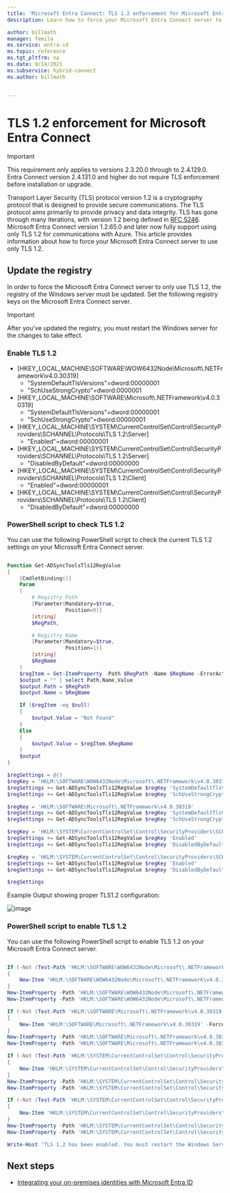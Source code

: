 ```yaml
---
title: 'Microsoft Entra Connect: TLS 1.2 enforcement for Microsoft Entra Connect| Microsoft Docs'
description: Learn how to force your Microsoft Entra Connect server to use only Transport Layer Security (TLS) 1.2.

author: billmath
manager: femila
ms.service: entra-id
ms.topic: reference
ms.tgt_pltfrm: na
ms.date: 9/14/2021
ms.subservice: hybrid-connect
ms.author: billmath


---
```


# TLS 1.2 enforcement for Microsoft Entra Connect

>[!IMPORTANT]
>This requirement only applies to versions 2.3.20.0 through to 2.4.129.0. Entra Connect version 2.4.131.0 and higher do not require TLS enforcement before installation or upgrade.

Transport Layer Security (TLS) protocol version 1.2 is a cryptography protocol that is designed to provide  secure communications. The TLS protocol aims primarily to provide privacy and data integrity. TLS has gone through many iterations, with version 1.2 being defined in [RFC 5246](https://tools.ietf.org/html/rfc5246). Microsoft Entra Connect version 1.2.65.0 and later now fully support using only TLS 1.2 for communications with Azure. This article provides information about how to force your Microsoft Entra Connect server to use only TLS 1.2.

## Update the registry
In order to force the Microsoft Entra Connect server to only use TLS 1.2, the registry of the Windows server must be updated. Set the following registry keys on the Microsoft Entra Connect server.

> [!IMPORTANT]
> After you've updated the registry, you must restart the Windows server for the changes to take effect.


### Enable TLS 1.2
- [HKEY_LOCAL_MACHINE\SOFTWARE\WOW6432Node\Microsoft\\.NETFramework\v4.0.30319]
  - "SystemDefaultTlsVersions"=dword:00000001
  - "SchUseStrongCrypto"=dword:0000001
- [HKEY_LOCAL_MACHINE\SOFTWARE\Microsoft\\.NETFramework\v4.0.30319]
  - "SystemDefaultTlsVersions"=dword:00000001
  - "SchUseStrongCrypto"=dword:00000001
- [HKEY_LOCAL_MACHINE\SYSTEM\CurrentControlSet\Control\SecurityProviders\SCHANNEL\Protocols\TLS 1.2\Server]
  - "Enabled"=dword:00000001
- [HKEY_LOCAL_MACHINE\SYSTEM\CurrentControlSet\Control\SecurityProviders\SCHANNEL\Protocols\TLS 1.2\Server]
  - "DisabledByDefault"=dword:00000000 
- [HKEY_LOCAL_MACHINE\SYSTEM\CurrentControlSet\Control\SecurityProviders\SCHANNEL\Protocols\TLS 1.2\Client]
  - "Enabled"=dword:00000001
- [HKEY_LOCAL_MACHINE\SYSTEM\CurrentControlSet\Control\SecurityProviders\SCHANNEL\Protocols\TLS 1.2\Client]
  - "DisabledByDefault"=dword:00000000

### PowerShell script to check TLS 1.2
You can use the following PowerShell script to check the current TLS 1.2 settings on your Microsoft Entra Connect server.

```powershell

Function Get-ADSyncToolsTls12RegValue
{
    [CmdletBinding()]
    Param
    (
        # Registry Path
        [Parameter(Mandatory=$true,
                   Position=0)]
        [string]
        $RegPath,

        # Registry Name
        [Parameter(Mandatory=$true,
                   Position=1)]
        [string]
        $RegName
    )
    $regItem = Get-ItemProperty -Path $RegPath -Name $RegName -ErrorAction Ignore
    $output = "" | select Path,Name,Value
    $output.Path = $RegPath
    $output.Name = $RegName

    If ($regItem -eq $null)
    {
        $output.Value = "Not Found"
    }
    Else
    {
        $output.Value = $regItem.$RegName
    }
    $output
}

$regSettings = @()
$regKey = 'HKLM:\SOFTWARE\WOW6432Node\Microsoft\.NETFramework\v4.0.30319'
$regSettings += Get-ADSyncToolsTls12RegValue $regKey 'SystemDefaultTlsVersions'
$regSettings += Get-ADSyncToolsTls12RegValue $regKey 'SchUseStrongCrypto'

$regKey = 'HKLM:\SOFTWARE\Microsoft\.NETFramework\v4.0.30319'
$regSettings += Get-ADSyncToolsTls12RegValue $regKey 'SystemDefaultTlsVersions'
$regSettings += Get-ADSyncToolsTls12RegValue $regKey 'SchUseStrongCrypto'

$regKey = 'HKLM:\SYSTEM\CurrentControlSet\Control\SecurityProviders\SCHANNEL\Protocols\TLS 1.2\Server'
$regSettings += Get-ADSyncToolsTls12RegValue $regKey 'Enabled'
$regSettings += Get-ADSyncToolsTls12RegValue $regKey 'DisabledByDefault'

$regKey = 'HKLM:\SYSTEM\CurrentControlSet\Control\SecurityProviders\SCHANNEL\Protocols\TLS 1.2\Client'
$regSettings += Get-ADSyncToolsTls12RegValue $regKey 'Enabled'
$regSettings += Get-ADSyncToolsTls12RegValue $regKey 'DisabledByDefault'

$regSettings

```
Example Output showing proper TLS1.2 configuration:

![image](https://user-images.githubusercontent.com/38323403/138769930-2cdd290b-8f18-4f52-8a80-c12e5f8a56ba.png)

### PowerShell script to enable TLS 1.2
You can use the following PowerShell script to enable TLS 1.2 on your Microsoft Entra Connect server.

```powershell

If (-Not (Test-Path 'HKLM:\SOFTWARE\WOW6432Node\Microsoft\.NETFramework\v4.0.30319'))
{
    New-Item 'HKLM:\SOFTWARE\WOW6432Node\Microsoft\.NETFramework\v4.0.30319' -Force | Out-Null
}
New-ItemProperty -Path 'HKLM:\SOFTWARE\WOW6432Node\Microsoft\.NETFramework\v4.0.30319' -Name 'SystemDefaultTlsVersions' -Value '1' -PropertyType 'DWord' -Force | Out-Null
New-ItemProperty -Path 'HKLM:\SOFTWARE\WOW6432Node\Microsoft\.NETFramework\v4.0.30319' -Name 'SchUseStrongCrypto' -Value '1' -PropertyType 'DWord' -Force | Out-Null

If (-Not (Test-Path 'HKLM:\SOFTWARE\Microsoft\.NETFramework\v4.0.30319'))
{
    New-Item 'HKLM:\SOFTWARE\Microsoft\.NETFramework\v4.0.30319' -Force | Out-Null
}
New-ItemProperty -Path 'HKLM:\SOFTWARE\Microsoft\.NETFramework\v4.0.30319' -Name 'SystemDefaultTlsVersions' -Value '1' -PropertyType 'DWord' -Force | Out-Null
New-ItemProperty -Path 'HKLM:\SOFTWARE\Microsoft\.NETFramework\v4.0.30319' -Name 'SchUseStrongCrypto' -Value '1' -PropertyType 'DWord' -Force | Out-Null

If (-Not (Test-Path 'HKLM:\SYSTEM\CurrentControlSet\Control\SecurityProviders\SCHANNEL\Protocols\TLS 1.2\Server'))
{
    New-Item 'HKLM:\SYSTEM\CurrentControlSet\Control\SecurityProviders\SCHANNEL\Protocols\TLS 1.2\Server' -Force | Out-Null
}
New-ItemProperty -Path 'HKLM:\SYSTEM\CurrentControlSet\Control\SecurityProviders\SCHANNEL\Protocols\TLS 1.2\Server' -Name 'Enabled' -Value '1' -PropertyType 'DWord' -Force | Out-Null
New-ItemProperty -Path 'HKLM:\SYSTEM\CurrentControlSet\Control\SecurityProviders\SCHANNEL\Protocols\TLS 1.2\Server' -Name 'DisabledByDefault' -Value '0' -PropertyType 'DWord' -Force | Out-Null

If (-Not (Test-Path 'HKLM:\SYSTEM\CurrentControlSet\Control\SecurityProviders\SCHANNEL\Protocols\TLS 1.2\Client'))
{
    New-Item 'HKLM:\SYSTEM\CurrentControlSet\Control\SecurityProviders\SCHANNEL\Protocols\TLS 1.2\Client' -Force | Out-Null
}
New-ItemProperty -Path 'HKLM:\SYSTEM\CurrentControlSet\Control\SecurityProviders\SCHANNEL\Protocols\TLS 1.2\Client' -Name 'Enabled' -Value '1' -PropertyType 'DWord' -Force | Out-Null
New-ItemProperty -Path 'HKLM:\SYSTEM\CurrentControlSet\Control\SecurityProviders\SCHANNEL\Protocols\TLS 1.2\Client' -Name 'DisabledByDefault' -Value '0' -PropertyType 'DWord' -Force | Out-Null

Write-Host 'TLS 1.2 has been enabled. You must restart the Windows Server for the changes to take affect.' -ForegroundColor Cyan

```

## Next steps
* [Integrating your on-premises identities with Microsoft Entra ID](../whatis-hybrid-identity.md)
